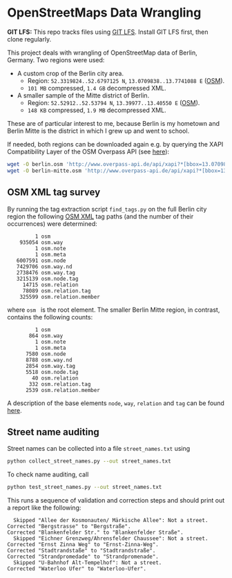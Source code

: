 # OpenStreetMaps Data Wrangling

**GIT LFS:** This repo tracks files using [GIT LFS](https://git-lfs.github.com/). Install GIT LFS first, then clone regularly.

This project deals with wrangling of OpenStreetMap data of Berlin, Germany.
Two regions were used:

* A custom crop of the Berlin city area.
    * Region: `52.3319824..52.6797125 N`, `13.0709838..13.7741088 E` ([OSM](http://www.openstreetmap.org/#map=11/52.5062/13.4222)).
    * `101 MB` compressed, `1.4 GB` decompressed XML.
* A smaller sample of the Mitte district of Berlin.
    * Region: `52.52912..52.53794 N`, `13.39977..13.40550 E` ([OSM](http://www.openstreetmap.org/#map=17/52.53110/13.40201)).
    * `148 KB` compressed, `1.9 MB` decompressed XML.

These are of particular interest to me, because Berlin is my hometown and Berlin Mitte
is the district in which I grew up and went to school.

If needed, both regions can be downloaded again e.g. by querying the XAPI Compatibility Layer
of the OSM Overpass API (see [here](https://wiki.openstreetmap.org/wiki/Overpass_API/XAPI_Compatibility_Layer)):

```bash
wget -O berlin.osm 'http://www.overpass-api.de/api/xapi?*[bbox=13.0709838,52.3319824,13.7741088,52.6797125][@meta][@timeout=3600]'
wget -O berlin-mitte.osm 'http://www.overpass-api.de/api/xapi?*[bbox=13.39977,52.52912,13.40550,52.53794][@meta]'
```

## OSM XML tag survey

By running the tag extraction script `find_tags.py` on the full Berlin city region the
following [OSM XML](http://wiki.openstreetmap.org/wiki/OSM_XML) tag paths (and the number of their occurrences) were determined:

```
         1 osm
    935054 osm.way
         1 osm.note
         1 osm.meta
   6007591 osm.node
   7429706 osm.way.nd
   2738476 osm.way.tag
   3215139 osm.node.tag
     14715 osm.relation
     78089 osm.relation.tag
    325599 osm.relation.member
```

where `osm ` is the root element.
The smaller Berlin Mitte region, in contrast, contains the following counts:

```
         1 osm
       864 osm.way
         1 osm.note
         1 osm.meta
      7580 osm.node
      8788 osm.way.nd
      2854 osm.way.tag
      5518 osm.node.tag
        40 osm.relation
       332 osm.relation.tag
      2539 osm.relation.member
```

A description of the base elements `node`, `way`, `relation` and `tag`
can be found [here](http://wiki.openstreetmap.org/wiki/Elements).

## Street name auditing

Street names can be collected into a file `street_names.txt` using

```bash
python collect_street_names.py --out street_names.txt
```

To check name auditing, call

```bash
python test_street_names.py --out street_names.txt
```

This runs a sequence of validation and correction steps and should print out a report like the following:

```
  Skipped "Allee der Kosmonauten/ Märkische Allee": Not a street.
Corrected "Bergstrasse" to "Bergstraße".
Corrected "Blankenfelder Str." to "Blankenfelder Straße".
  Skipped "Eichner Grenzweg/Ahrensfelder Chaussee": Not a street.
Corrected "Ernst Zinna Weg" to "Ernst-Zinna-Weg".
Corrected "Stadtrandstaße" to "Stadtrandstraße".
Corrected "Strandpromedade" to "Strandpromenade".
  Skipped "U-Bahnhof Alt-Tempelhof": Not a street.
Corrected "Waterloo Ufer" to "Waterloo-Ufer".

```
